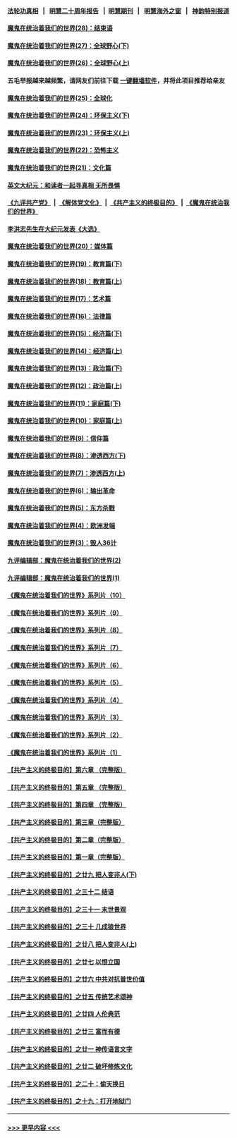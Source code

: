 #### [法轮功真相](https://github.com/gfw-breaker/truth/blob/master/README.md?t=0) &nbsp;&nbsp;|&nbsp;&nbsp; [明慧二十周年报告](https://github.com/gfw-breaker/mh-reports/blob/master/README.md?t=0) &nbsp;&nbsp;|&nbsp;&nbsp;[明慧期刊](https://github.com/gfw-breaker/mh-qikan) &nbsp;&nbsp;|&nbsp;&nbsp; [明慧海外之窗](https://github.com/gfw-breaker/mh-news/blob/master/README.md?t=0) &nbsp;&nbsp;|&nbsp;&nbsp; [神韵特别报道](https://github.com/gfw-breaker/mh-news/blob/master/shenyun.md?t=0)
#### [魔鬼在统治着我们的世界(28)：结束语](../pages/nsc422/n10936246.md?t=06190551) 
#### [魔鬼在统治着我们的世界(27)：全球野心(下)](../pages/nsc422/n10928319.md?t=06190551) 
#### [魔鬼在统治着我们的世界(26)：全球野心(上)](../pages/nsc422/n10900318.md?t=06190551) 
#### 五毛举报越来越频繁，请网友们前往下载 [一键翻墙软件](https://github.com/gfw-breaker/ssr-accounts)，并将此项目推荐给亲友
#### [魔鬼在统治着我们的世界(25)：全球化](../pages/nsc422/n10788205.md?t=06190551) 
#### [魔鬼在统治着我们的世界(24)：环保主义(下)](../pages/nsc422/n10695307.md?t=06190551) 
#### [魔鬼在统治着我们的世界(23)：环保主义(上)](../pages/nsc422/n10688613.md?t=06190551) 
#### [魔鬼在统治着我们的世界(22)：恐怖主义](../pages/nsc422/n10614727.md?t=06190551) 
#### [魔鬼在统治着我们的世界(21)：文化篇](../pages/nsc422/n10597706.md?t=06190551) 
#### [英文大纪元：和读者一起寻真相 无所畏惧](../pages/nsc422/n12542027.md?t=06190551) 
#### [《九评共产党》](https://github.com/begood0513/9ping.md/blob/master/README.md) &nbsp;|&nbsp; [《解体党文化》](../../../../jtdwh.md/blob/master/README.md)  &nbsp;|&nbsp; [《共产主义的终极目的》](../../../../gczydzjmd.md/blob/master/README.md) &nbsp;|&nbsp; [《魔鬼在统治我们的世界》](../../../../mgztzwmdsj.md/blob/master/README.md) 
#### [李洪志先生在大纪元发表《大选》](../pages/nsc422/n12534746.md?t=06190551) 
#### [魔鬼在统治着我们的世界(20)：媒体篇](../pages/nsc422/n10586579.md?t=06190551) 
#### [魔鬼在统治着我们的世界(19)：教育篇(下)](../pages/nsc422/n10564808.md?t=06190551) 
#### [魔鬼在统治着我们的世界(18)：教育篇(上)](../pages/nsc422/n10526970.md?t=06190551) 
#### [魔鬼在统治着我们的世界(17)：艺术篇](../pages/nsc422/n10499093.md?t=06190551) 
#### [魔鬼在统治着我们的世界(16)：法律篇](../pages/nsc422/n10485969.md?t=06190551) 
#### [魔鬼在统治着我们的世界(15)：经济篇(下)](../pages/nsc422/n10469975.md?t=06190551) 
#### [魔鬼在统治着我们的世界(14)：经济篇(上)](../pages/nsc422/n10457370.md?t=06190551) 
#### [魔鬼在统治着我们的世界(13)：政治篇(下)](../pages/nsc422/n10448270.md?t=06190551) 
#### [魔鬼在统治着我们的世界(12)：政治篇(上)](../pages/nsc422/n10444576.md?t=06190551) 
#### [魔鬼在统治着我们的世界(11)：家庭篇(下)](../pages/nsc422/n10440961.md?t=06190551) 
#### [魔鬼在统治着我们的世界(10)：家庭篇(上)](../pages/nsc422/n10435448.md?t=06190551) 
#### [魔鬼在统治着我们的世界(9)：信仰篇](../pages/nsc422/n10432159.md?t=06190551) 
#### [魔鬼在统治着我们的世界(8)：渗透西方(下)](../pages/nsc422/n10429603.md?t=06190551) 
#### [魔鬼在统治着我们的世界(7)：渗透西方(上)](../pages/nsc422/n10426013.md?t=06190551) 
#### [魔鬼在统治着我们的世界(6)：输出革命](../pages/nsc422/n10421536.md?t=06190551) 
#### [魔鬼在统治着我们的世界(5)：东方杀戮](../pages/nsc422/n10417707.md?t=06190551) 
#### [魔鬼在统治着我们的世界(4)：欧洲发端](../pages/nsc422/n10414890.md?t=06190551) 
#### [魔鬼在统治着我们的世界(3)：毁人36计](../pages/nsc422/n10411583.md?t=06190551) 
#### [九评编辑部：魔鬼在统治着我们的世界(2)](../pages/nsc422/n10410036.md?t=06190551) 
#### [九评编辑部：魔鬼在统治着我们的世界(1)](../pages/nsc422/n10406825.md?t=06190551) 
#### [《魔鬼在统治着我们的世界》系列片（10）](../pages/nsc422/n12292670.md?t=06190551) 
#### [《魔鬼在统治着我们的世界》系列片（9）](../pages/nsc422/n12290859.md?t=06190551) 
#### [《魔鬼在统治着我们的世界》系列片（8）](../pages/nsc422/n12287445.md?t=06190551) 
#### [《魔鬼在统治着我们的世界》系列片（7）](../pages/nsc422/n12283425.md?t=06190551) 
#### [《魔鬼在统治着我们的世界》系列片（6）](../pages/nsc422/n12282314.md?t=06190551) 
#### [《魔鬼在统治着我们的世界》系列片（5）](../pages/nsc422/n12281419.md?t=06190551) 
#### [《魔鬼在统治着我们的世界》系列片（4）](../pages/nsc422/n12274024.md?t=06190551) 
#### [《魔鬼在统治着我们的世界》系列片（3）](../pages/nsc422/n12271322.md?t=06190551) 
#### [《魔鬼在统治着我们的世界》系列片（2）](../pages/nsc422/n12269049.md?t=06190551) 
#### [《魔鬼在统治着我们的世界》系列片（1）](../pages/nsc422/n12267575.md?t=06190551) 
#### [【共产主义的终极目的】第六章 （完整版）](../pages/nsc422/n11428913.md?t=06190551) 
#### [【共产主义的终极目的】第五章 （完整版）](../pages/nsc422/n11428912.md?t=06190551) 
#### [【共产主义的终极目的】第四章 （完整版）](../pages/nsc422/n11428907.md?t=06190551) 
#### [【共产主义的终极目的】第三章（完整版）](../pages/nsc422/n11428848.md?t=06190551) 
#### [【共产主义的终极目的】第二章（完整版）](../pages/nsc422/n11428831.md?t=06190551) 
#### [【共产主义的终极目的】第一章（完整版）](../pages/nsc422/n11417651.md?t=06190551) 
#### [【共产主义的终极目的】之廿九 把人变非人(下)](../pages/nsc422/n11344140.md?t=06190551) 
#### [【共产主义的终极目的】之三十二 结语](../pages/nsc422/n11360535.md?t=06190551) 
#### [【共产主义的终极目的】之三十一 末世景观](../pages/nsc422/n11351129.md?t=06190551) 
#### [【共产主义的终极目的】之三十 几成狼世界](../pages/nsc422/n11348280.md?t=06190551) 
#### [【共产主义的终极目的】之廿八 把人变非人(上)](../pages/nsc422/n11340492.md?t=06190551) 
#### [【共产主义的终极目的】之廿七 以恨立国](../pages/nsc422/n11336944.md?t=06190551) 
#### [【共产主义的终极目的】之廿六 中共对抗普世价值](../pages/nsc422/n11324785.md?t=06190551) 
#### [【共产主义的终极目的】之廿五 传统艺术颂神](../pages/nsc422/n11296396.md?t=06190551) 
#### [【共产主义的终极目的】之廿四 人伦典范](../pages/nsc422/n11296397.md?t=06190551) 
#### [【共产主义的终极目的】之廿三 富而有德](../pages/nsc422/n11283598.md?t=06190551) 
#### [【共产主义的终极目的】之廿一 神传语言文字](../pages/nsc422/n11263265.md?t=06190551) 
#### [【共产主义的终极目的】之廿二 破坏修炼文化](../pages/nsc422/n11245728.md?t=06190551) 
#### [【共产主义的终极目的】之二十：偷天换日](../pages/nsc422/n11238846.md?t=06190551) 
#### [【共产主义的终极目的】之十九：打开地狱门](../pages/nsc422/n11206376.md?t=06190551) 

----
#### [ >>> 更早内容 <<< ](../indexes/nsc422-earlier.md)

